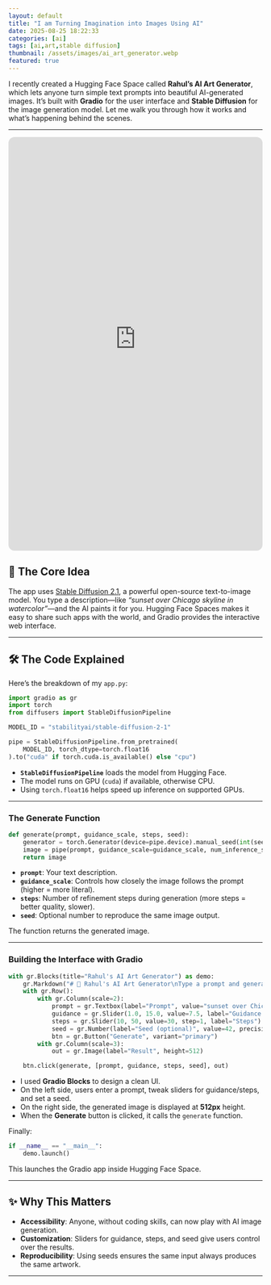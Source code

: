 ```yaml
---
layout: default
title: "I am Turning Imagination into Images Using AI"
date: 2025-08-25 18:22:33
categories: [ai]
tags: [ai,art,stable diffusion]
thumbnail: /assets/images/ai_art_generator.webp
featured: true
---
```


I recently created a Hugging Face Space called **Rahul’s AI Art Generator**, which lets anyone turn simple text prompts into beautiful AI-generated images. It’s built with **Gradio** for the user interface and **Stable Diffusion** for the image generation model. Let me walk you through how it works and what’s happening behind the scenes.

---

<iframe
	src="https://rahulbhattacharya-rahuls-ai-art-generator.hf.space"
style="width:100%;height:820px;border:0;border-radius:12px;overflow:hidden"></iframe>

## 🚀 The Core Idea

The app uses [Stable Diffusion 2.1](https://huggingface.co/stabilityai/stable-diffusion-2-1), a powerful open-source text-to-image model. You type a description—like *“sunset over Chicago skyline in watercolor”*—and the AI paints it for you. Hugging Face Spaces makes it easy to share such apps with the world, and Gradio provides the interactive web interface.

---

## 🛠️ The Code Explained

Here’s the breakdown of my `app.py`:

```python
import gradio as gr
import torch
from diffusers import StableDiffusionPipeline

MODEL_ID = "stabilityai/stable-diffusion-2-1"

pipe = StableDiffusionPipeline.from_pretrained(
    MODEL_ID, torch_dtype=torch.float16
).to("cuda" if torch.cuda.is_available() else "cpu")
```

- **`StableDiffusionPipeline`** loads the model from Hugging Face.  
- The model runs on GPU (`cuda`) if available, otherwise CPU.  
- Using `torch.float16` helps speed up inference on supported GPUs.

---

### The Generate Function

```python
def generate(prompt, guidance_scale, steps, seed):
    generator = torch.Generator(device=pipe.device).manual_seed(int(seed)) if seed is not None else None
    image = pipe(prompt, guidance_scale=guidance_scale, num_inference_steps=steps, generator=generator).images[0]
    return image
```

- **`prompt`**: Your text description.  
- **`guidance_scale`**: Controls how closely the image follows the prompt (higher = more literal).  
- **`steps`**: Number of refinement steps during generation (more steps = better quality, slower).  
- **`seed`**: Optional number to reproduce the same image output.  

The function returns the generated image.

---

### Building the Interface with Gradio

```python
with gr.Blocks(title="Rahul's AI Art Generator") as demo:
    gr.Markdown("# 🎨 Rahul's AI Art Generator\nType a prompt and generate an image.")
    with gr.Row():
        with gr.Column(scale=2):
            prompt = gr.Textbox(label="Prompt", value="sunset over Chicago skyline in watercolor")
            guidance = gr.Slider(1.0, 15.0, value=7.5, label="Guidance scale")
            steps = gr.Slider(10, 50, value=30, step=1, label="Steps")
            seed = gr.Number(label="Seed (optional)", value=42, precision=0)
            btn = gr.Button("Generate", variant="primary")
        with gr.Column(scale=3):
            out = gr.Image(label="Result", height=512)

    btn.click(generate, [prompt, guidance, steps, seed], out)
```

- I used **Gradio Blocks** to design a clean UI.  
- On the left side, users enter a prompt, tweak sliders for guidance/steps, and set a seed.  
- On the right side, the generated image is displayed at **512px** height.  
- When the **Generate** button is clicked, it calls the `generate` function.

Finally:

```python
if __name__ == "__main__":
    demo.launch()
```

This launches the Gradio app inside Hugging Face Space.

---

## ✨ Why This Matters

- **Accessibility**: Anyone, without coding skills, can now play with AI image generation.  
- **Customization**: Sliders for guidance, steps, and seed give users control over the results.  
- **Reproducibility**: Using seeds ensures the same input always produces the same artwork.  

---
